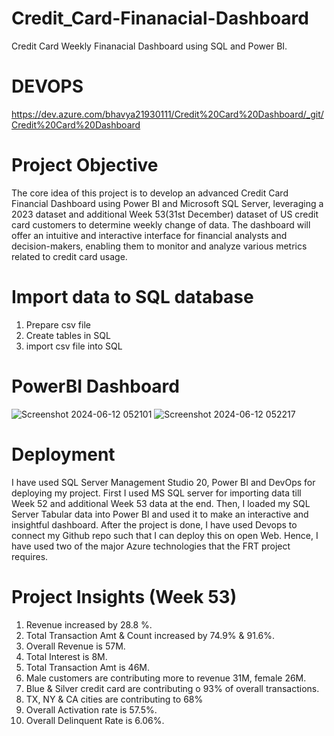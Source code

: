 # Credit_Card-Finanacial-Dashboard
Credit Card Weekly Finanacial Dashboard using SQL and Power BI.

# DEVOPS
https://dev.azure.com/bhavya21930111/Credit%20Card%20Dashboard/_git/Credit%20Card%20Dashboard

# Project Objective
The core idea of this project is to develop an advanced Credit Card Financial Dashboard using Power BI and Microsoft SQL Server, leveraging a 2023 dataset and additional Week 53(31st December) dataset of US credit card customers to determine weekly change of data. The dashboard will offer an intuitive and interactive interface for financial analysts and decision-makers, enabling them to monitor and analyze various metrics related to credit card usage.

# Import data to SQL database
1. Prepare csv file 
2. Create tables in SQL
3. import csv file into SQL

# PowerBI Dashboard

![Screenshot 2024-06-12 052101](https://github.com/BhavyaTuli/Credit_Card-Finanacial-Dashboard/assets/159495674/5e7918c0-2a27-4b71-9fc5-a5b03c30bb61)
![Screenshot 2024-06-12 052217](https://github.com/BhavyaTuli/Credit_Card-Finanacial-Dashboard/assets/159495674/5c79498a-89db-4fc4-8737-db6ebf5c49df)

# Deployment
 I have used SQL Server Management Studio 20, Power BI and DevOps for deploying my project. First I used MS SQL server for importing data till Week 52 and additional Week 53 data at the end. Then, I loaded my SQL Server Tabular data into Power BI and used it to make an interactive and insightful dashboard. After the project is done, I have used Devops to connect my Github repo such that I can deploy this on open Web.
 Hence, I have used two of the major Azure technologies that the FRT project requires.

 # Project Insights (Week 53)
1. Revenue increased by 28.8 %. 
2. Total Transaction Amt & Count increased by 74.9% & 91.6%. 
3. Overall Revenue is 57M. 
4. Total Interest is 8M. 
5. Total Transaction Amt is 46M. 
6. Male customers are contributing more to revenue 31M, female 26M. 
7. Blue & Silver credit card are contributing o 93% of overall transactions. 
8. TX, NY & CA cities are contributing to 68% 
9. Overall Activation rate is 57.5%. 
10. Overall Delinquent Rate is 6.06%.


